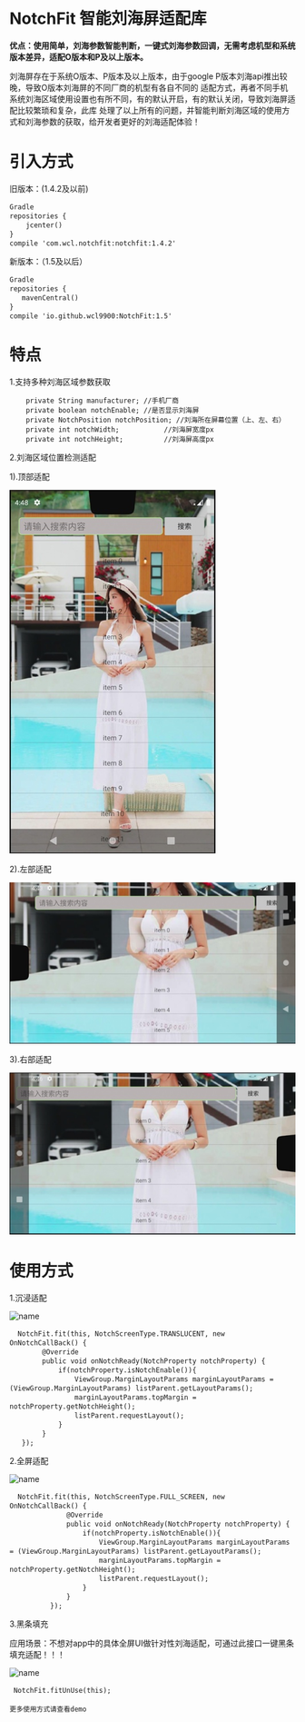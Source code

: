 # NotchFit 智能刘海屏适配库

**优点：使用简单，刘海参数智能判断，一键式刘海参数回调，无需考虑机型和系统版本差异，适配O版本和P及以上版本。**
    
   刘海屏存在于系统O版本、P版本及以上版本，由于google P版本刘海api推出较晚，导致O版本刘海屏的不同厂商的机型有各自不同的
 适配方式，再者不同手机系统刘海区域使用设置也有所不同，有的默认开启，有的默认关闭，导致刘海屏适配比较繁琐和复杂，此库
 处理了以上所有的问题，并智能判断刘海区域的使用方式和刘海参数的获取，给开发者更好的刘海适配体验！
    
# 引入方式

  旧版本：(1.4.2及以前)
  
    Gradle
    repositories {
        jcenter()
    }
    compile 'com.wcl.notchfit:notchfit:1.4.2'
    
  新版本：（1.5及以后）
  
    Gradle
    repositories {
       mavenCentral()
    }
    compile 'io.github.wcl9900:NotchFit:1.5'
      
    
# 特点
   1.支持多种刘海区域参数获取
   
        private String manufacturer; //手机厂商
        private boolean notchEnable; //是否显示刘海屏
        private NotchPosition notchPosition; //刘海所在屏幕位置（上、左、右）
        private int notchWidth;           //刘海屏宽度px
        private int notchHeight;          //刘海屏高度px
    
   2.刘海区域位置检测适配
   
   1).顶部适配
    
   ![name](https://raw.githubusercontent.com/wcl9900/NotchFit/master/image_notch_fit_top.jpg)

   2).左部适配
   
   ![name](https://raw.githubusercontent.com/wcl9900/NotchFit/master/image_notch_fit_left.jpg)

   3).右部适配
   
   ![name](https://raw.githubusercontent.com/wcl9900/NotchFit/master/image_notch_fit_right.jpg)
   
# 使用方式

   1.沉浸适配
   
   ![name](https://raw.githubusercontent.com/wcl9900/NotchFit/master/image_notch_fit_translucent.jpg)
      
      NotchFit.fit(this, NotchScreenType.TRANSLUCENT, new OnNotchCallBack() {
            @Override
            public void onNotchReady(NotchProperty notchProperty) {
                if(notchProperty.isNotchEnable()){
                    ViewGroup.MarginLayoutParams marginLayoutParams = (ViewGroup.MarginLayoutParams) listParent.getLayoutParams();
                    marginLayoutParams.topMargin = notchProperty.getNotchHeight();
                    listParent.requestLayout();
                }
            }
       });
      
       
   2.全屏适配   
   
   ![name](https://raw.githubusercontent.com/wcl9900/NotchFit/master/image_notch_fit_fullscreen.jpg)
      
      NotchFit.fit(this, NotchScreenType.FULL_SCREEN, new OnNotchCallBack() {
                  @Override
                  public void onNotchReady(NotchProperty notchProperty) {
                      if(notchProperty.isNotchEnable()){
                          ViewGroup.MarginLayoutParams marginLayoutParams = (ViewGroup.MarginLayoutParams) listParent.getLayoutParams();
                          marginLayoutParams.topMargin = notchProperty.getNotchHeight();
                          listParent.requestLayout();
                      }
                  }
              });
        
              
   3.黑条填充
   <p>应用场景：不想对app中的具体全屏UI做针对性刘海适配，可通过此接口一键黑条填充适配！！！
   
   ![name](https://raw.githubusercontent.com/wcl9900/NotchFit/master/image_notch_fit_black.jpg)
     
     NotchFit.fitUnUse(this);
     
    更多使用方式请查看demo
